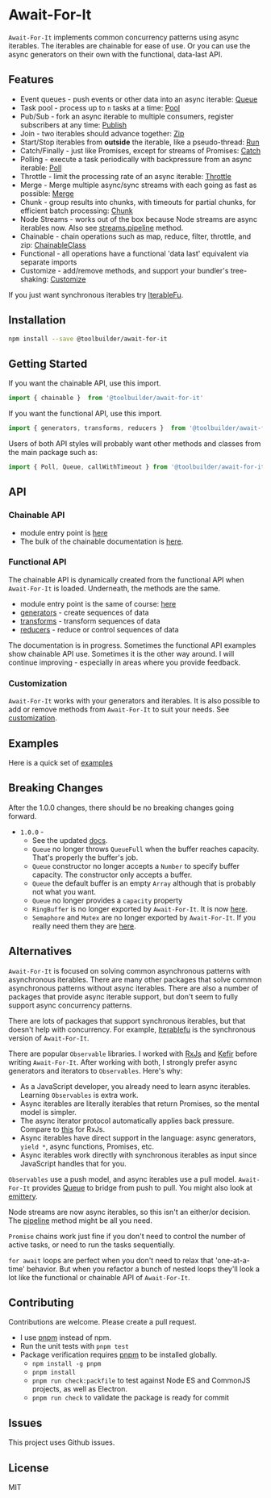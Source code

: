 # Await-For-It

`Await-For-It` implements common concurrency patterns using async iterables. The iterables are chainable for ease of use. Or you can use the async generators on their own with the functional, data-last API.

## Features

* Event queues - push events or other data into an async iterable: [Queue](docs/queue.md)
* Task pool - process up to `n` tasks at a time: [Pool](docs/ChainableClass.md#pool)
* Pub/Sub - fork an async iterable to multiple consumers, register subscribers at any time: [Publish](docs/ChainableClass.md#publish)
* Join - two iterables should advance together: [Zip](docs/chainable.md#zip)
* Start/Stop iterables from **outside** the iterable, like a pseudo-thread: [Run](docs/ChainableClass.md#run)
* Catch/Finally - just like Promises, except for streams of Promises: [Catch](docs/ChainableClass.md#catch)
* Polling - execute a task periodically with backpressure from an async iterable: [Poll](docs/poll.md)
* Throttle - limit the processing rate of an async iterable: [Throttle](docs/ChainableClass.md#throttle)
* Merge - Merge multiple async/sync streams with each going as fast as possible: [Merge](docs/ChainableClass.md#merge)
* Chunk - group results into chunks, with timeouts for partial chunks, for efficient batch processing: [Chunk](docs/ChainableClass.md#chunk)
* Node Streams - works out of the box because Node streams are async iterables now. Also see [streams.pipeline](https://nodejs.org/api/stream.html#stream_stream_pipeline_source_transforms_destination_callback) method.
* Chainable - chain operations such as map, reduce, filter, throttle, and zip: [ChainableClass](docs/ChainableClass.md#zip)
* Functional - all operations have a functional 'data last' equivalent via separate imports
* Customize - add/remove methods, and support your bundler's tree-shaking: [Customize](docs/customization.md)

If you just want synchronous iterables try [IterableFu](https://github.com/toolbuilder/iterablefu).

## Installation

```bash
npm install --save @toolbuilder/await-for-it
```

## Getting Started

If you want the chainable API, use this import.

```javascript
import { chainable }  from '@toolbuilder/await-for-it'
```

If you want the functional API, use this import.

```javascript
import { generators, transforms, reducers }  from '@toolbuilder/await-for-it'
```

Users of both API styles will probably want other methods and classes from the main package such as:

```javascript
import { Poll, Queue, callWithTimeout } from '@toolbuilder/await-for-it'
```

## API

### Chainable API

* module entry point is [here](docs/await-for-it.md)
* The bulk of the chainable documentation is [here](docs/ChainableClass.md).

### Functional API

The chainable API is dynamically created from the functional API when `Await-For-It` is loaded. Underneath, the methods are the same.

* module entry point is the same of course: [here](docs/await-for-it.md)
* [generators](docs/generators.md) - create sequences of data
* [transforms](docs/transforms.md) - transform sequences of data
* [reducers](docs/reducers.md) - reduce or control sequences of data

The documentation is in progress. Sometimes the functional API examples show chainable API use. Sometimes it is the other way around. I will continue improving - especially in areas where you provide feedback.

### Customization

`Await-For-It` works with your generators and iterables. It is also possible to add or remove methods from `Await-For-It` to suit your needs. See [customization](docs/customization.md).

## Examples

Here is a quick set of [examples](docs/examples.md)

## Breaking Changes

After the 1.0.0 changes, there should be no breaking changes going forward.

* `1.0.0` -
  * See the updated [docs](docs/queue.md).
  * `Queue` no longer throws `QueueFull` when the buffer reaches capacity. That's properly the buffer's job.
  * `Queue` constructor no longer accepts a `Number` to specify buffer capacity. The constructor only accepts a buffer.
  * `Queue` the default buffer is an empty `Array` although that is probably not what you want.
  * `Queue` no longer provides a `capacity` property
  * `RingBuffer` is no longer exported by `Await-For-It`. It is now [here](https://github.com/toolbuilder/ring-buffer).
  * `Semaphore` and `Mutex` are no longer exported by `Await-For-It`. If you really need them they are [here](https://github.com/toolbuilder/semaphore).

## Alternatives

`Await-For-It` is focused on solving common asynchronous patterns with asynchronous iterables. There are many other packages that solve common asynchronous patterns without async iterables. There are also a number of packages that provide async iterable support, but don't seem to fully support async concurrency patterns.

There are lots of packages that support synchronous iterables, but that doesn't help with concurrency. For example, [Iterablefu](https://github.com/toolbuilder/iterablefu) is the synchronous version of `Await-For-It`.

There are popular `Observable` libraries. I worked with [RxJs](https://rxjs.dev/guide/observable) and [Kefir](https://kefirjs.github.io/kefir/) before writing `Await-For-It`. After working with both, I strongly prefer async generators and iterators to `Observables`. Here's why:

* As a JavaScript developer, you already need to learn async iterables. Learning `Observables` is extra work.
* Async iterables are literally iterables that return Promises, so the mental model is simpler.
* The async iterator protocol automatically applies back pressure. Compare to [this](https://codeburst.io/a-look-at-back-pressure-and-its-handling-in-rxjs-5bc8f04a2e8f) for RxJs.
* Async iterables have direct support in the language: async generators, `yield *`, async functions, Promises, etc.
* Async iterables work directly with synchronous iterables as input since JavaScript handles that for you.

`Observables` use a push model, and async iterables use a pull model. `Await-For-It` provides [Queue](docs/queue.md) to bridge from push to pull. You might also look at [emittery](https://github.com/sindresorhus/emittery).

Node streams are now async iterables, so this isn't an either/or decision. The [pipeline](https://nodejs.org/api/stream.html#stream_piping_to_writable_streams_from_async_iterators) method might be all you need.

`Promise` chains work just fine if you don't need to control the number of active tasks, or need to run the tasks sequentially.

`for await` loops are perfect when you don't need to relax that 'one-at-a-time' behavior. But when you refactor a bunch of nested loops they'll look a lot like the functional or chainable API of `Await-For-It`.

## Contributing

Contributions are welcome. Please create a pull request.

* I use [pnpm](https://pnpm.js.org/) instead of npm.
* Run the unit tests with `pnpm test`
* Package verification requires [pnpm](https://pnpm.io/) to be installed globally.
  * `npm install -g pnpm`
  * `pnpm install`
  * `pnpm run check:packfile` to test against Node ES and CommonJS projects, as well as Electron.
  * `pnpm run check` to validate the package is ready for commit

## Issues

This project uses Github issues.

## License

MIT
